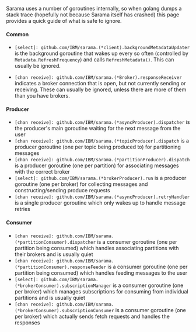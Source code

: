 Sarama uses a number of goroutines internally, so when golang dumps a stack trace (hopefully not because Sarama itself has crashed) this page provides a quick guide of what is safe to ignore.

#### Common

- `[select]: github.com/IBM/sarama.(*client).backgroundMetadataUpdater` is the background goroutine that wakes up every so often (controlled by `Metadata.RefreshFrequency`) and calls `RefreshMetadata()`. This can usually be ignored.

- `[chan receive]: github.com/IBM/sarama.(*Broker).responseReceiver` indicates a broker connection that is open, but not currently sending or receiving. These can usually be ignored, unless there are more of them than you have brokers.

#### Producer

- `[chan receive]: github.com/IBM/sarama.(*asyncProducer).dispatcher` is the producer's main goroutine waiting for the next message from the user
- `[chan receive]: github.com/IBM/sarama.(*topicProducer).dispatch` is a producer goroutine (one per topic being produced to) for partitioning messages
- `[chan receive]: github.com/IBM/sarama.(*partitionProducer).dispatch` is a producer goroutine (one per partition) for associating messages with the correct broker
- `[select]: github.com/IBM/sarama.(*brokerProducer).run` is a producer goroutine (one per broker) for collecting messages and constructing/sending produce requests
- `[chan receive]: github.com/IBM/sarama.(*asyncProducer).retryHandler` is a single producer goroutine which only wakes up to handle message retries

#### Consumer

- `[chan receive]: github.com/IBM/sarama.(*partitionConsumer).dispatcher` is a consumer goroutine (one per partition being consumed) which handles associating partitions with their brokers and is usually quiet
- `[chan receive]: github.com/IBM/sarama.(*partitionConsumer).responseFeeder` is a consumer goroutine (one per partition being consumed) which handles feeding messages to the user
- `[select]: github.com/IBM/sarama.(*brokerConsumer).subscriptionManager` is a consumer goroutine (one per broker) which manages subscriptions for consuming from individual partitions and is usually quiet
-  `[chan receive]: github.com/IBM/sarama.(*brokerConsumer).subscriptionConsumer` is a consumer goroutine (one per broker) which actually sends fetch requests and handles the responses